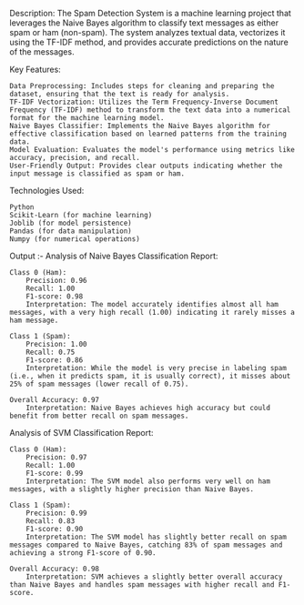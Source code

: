 
Description: The Spam Detection System is a machine learning project that leverages the Naive Bayes algorithm to classify text messages as either spam or ham (non-spam). The system analyzes textual data, vectorizes it using the TF-IDF method, and provides accurate predictions on the nature of the messages.

Key Features:

    Data Preprocessing: Includes steps for cleaning and preparing the dataset, ensuring that the text is ready for analysis.
    TF-IDF Vectorization: Utilizes the Term Frequency-Inverse Document Frequency (TF-IDF) method to transform the text data into a numerical format for the machine learning model.
    Naive Bayes Classifier: Implements the Naive Bayes algorithm for effective classification based on learned patterns from the training data.
    Model Evaluation: Evaluates the model's performance using metrics like accuracy, precision, and recall.
    User-Friendly Output: Provides clear outputs indicating whether the input message is classified as spam or ham.

Technologies Used:

    Python
    Scikit-Learn (for machine learning)
    Joblib (for model persistence)
    Pandas (for data manipulation)
    Numpy (for numerical operations)
    
Output :-
Analysis of Naive Bayes Classification Report:

    Class 0 (Ham):
        Precision: 0.96
        Recall: 1.00
        F1-score: 0.98
        Interpretation: The model accurately identifies almost all ham messages, with a very high recall (1.00) indicating it rarely misses a ham message.

    Class 1 (Spam):
        Precision: 1.00
        Recall: 0.75
        F1-score: 0.86
        Interpretation: While the model is very precise in labeling spam (i.e., when it predicts spam, it is usually correct), it misses about 25% of spam messages (lower recall of 0.75).

    Overall Accuracy: 0.97
        Interpretation: Naive Bayes achieves high accuracy but could benefit from better recall on spam messages.

Analysis of SVM Classification Report:

    Class 0 (Ham):
        Precision: 0.97
        Recall: 1.00
        F1-score: 0.99
        Interpretation: The SVM model also performs very well on ham messages, with a slightly higher precision than Naive Bayes.

    Class 1 (Spam):
        Precision: 0.99
        Recall: 0.83
        F1-score: 0.90
        Interpretation: The SVM model has slightly better recall on spam messages compared to Naive Bayes, catching 83% of spam messages and achieving a strong F1-score of 0.90.

    Overall Accuracy: 0.98
        Interpretation: SVM achieves a slightly better overall accuracy than Naive Bayes and handles spam messages with higher recall and F1-score.
